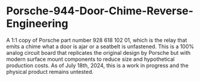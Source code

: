 # Porsche-944-Door-Chime-Reverse-Engineering
A 1:1 copy of Porsche part number 928 618 102 01, which is the relay that emits a chime what a door is ajar or a seatbelt is unfastened.
This is a 100% analog circuit board that replicates the original design by Porsche but with modern surface mount components to reduce size and hypothetical production costs.
As of July 18th, 2024, this is a work in progress and the physical product remains untested.
